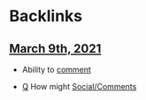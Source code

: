 
# Backlinks
## [March 9th, 2021](<March 9th, 2021.md>)
- Ability to [comment]([Social/Comments](<../Social/Comments.md>))

- [Q](<../Q.md>) How might [Social/Comments](<../Social/Comments.md>)

